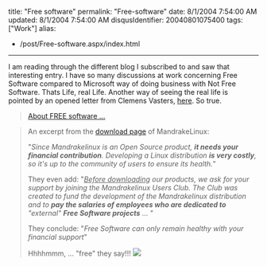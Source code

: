 title: "Free software"
permalink: "Free-software"
date: 8/1/2004 7:54:00 AM
updated: 8/1/2004 7:54:00 AM
disqusIdentifier: 20040801075400
tags: ["Work"]
alias:
 - /post/Free-software.aspx/index.html
---
I am reading through the different blog I subscribed to and saw that interesting entry. I have so many discussions at work concerning Free Software compared to Microsoft way of doing business with Not Free Software. Thats Life, real Life. Another way of seeing the real life is pointed by an opened letter from Clemens Vasters, [here](http://staff.newtelligence.net/clemensv/PermaLink.aspx?guid=8fe41294-a988-4c73-948a-1bfab622fcce). So true.

> [About FREE software ...](http://weblogs.asp.net/alainler/archive/2004/07/31/202619.aspx)
<!-- more -->
> 
> An excerpt from the [download page](http://www.mandrakelinux.com/en/ftp.php3) of MandrakeLinux:
> 
> "<em>Since Mandrakelinux is an Open Source product, <b>it needs your financial contribution</b>. Developing a Linux distribution <strong>is very costly</strong>, so it's up to the community of users to ensure its health.</em>"
> 
> They even add: "<em><u>Before downloading</u> our products, we ask for your support by joining the Mandrakelinux Users Club. The Club was created to fund the development of the Mandrakelinux distribution and to <strong>pay the salaries of employees who are dedicated to</strong> "external" <strong>Free Software projects</strong> ...</em> "
> 
> They conclude: "<em>Free Software can only remain healthy with your financial support</em>"
> 
> Hhhhmmm, ... "free" they say!!!
> ![](http://weblogs.asp.net/alainler/aggbug/202619.aspx)

